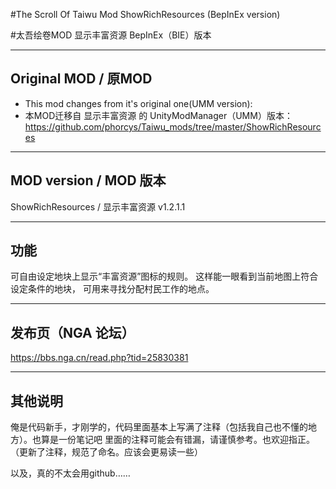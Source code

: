 #The Scroll Of Taiwu Mod ShowRichResources (BepInEx version)

#太吾绘卷MOD 显示丰富资源 BepInEx（BIE）版本

****
## Original MOD / 原MOD

* This mod changes from it's original one(UMM version):
* 本MOD迁移自 显示丰富资源 的 UnityModManager（UMM）版本：
https://github.com/phorcys/Taiwu_mods/tree/master/ShowRichResources

****
## MOD version / MOD 版本

ShowRichResources / 显示丰富资源 v1.2.1.1

****
## 功能

可自由设定地块上显示“丰富资源”图标的规则。
这样能一眼看到当前地图上符合设定条件的地块，
可用来寻找分配村民工作的地点。

****
## 发布页（NGA 论坛）

https://bbs.nga.cn/read.php?tid=25830381

****
## 其他说明

俺是代码新手，才刚学的，代码里面基本上写满了注释（包括我自己也不懂的地方）。也算是一份笔记吧
里面的注释可能会有错漏，请谨慎参考。也欢迎指正。
（更新了注释，规范了命名。应该会更易读一些）

以及，真的不太会用github……